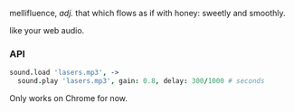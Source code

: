 mellifluence, *adj.*
that which flows as if with honey: sweetly and smoothly.

like your web audio.

### API

```coffeescript
sound.load 'lasers.mp3', ->
  sound.play 'lasers.mp3', gain: 0.8, delay: 300/1000 # seconds
```

Only works on Chrome for now.
